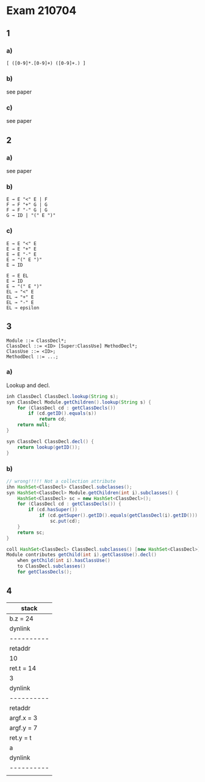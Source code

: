 # Exam 210704

## 1 

### a)

`[ ([0-9]*.[0-9]+) ([0-9]+.) ]`

### b) 

see paper 

### c) 

see paper 

## 2 

### a) 

see paper

### b) 

```
E → E "<" E | F 
F → F "+" G | G
F → F "-" G | G 
G → ID | "(" E ")"
```

### c) 

```
E → E "<" E
E → E "+" E
E → E "-" E
E → "(" E ")"
E → ID 

E → E EL
E → ID
E → "(" E ")"
EL → "<" E
EL → "+" E
EL → "-" E
EL → epsilon
``` 

## 3 

```
Module ::= ClassDecl*;
ClassDecl ::= <ID> [Super:ClassUse] MethodDecl*;
ClassUse ::= <ID>;
MethodDecl ::= ...;
```

### a) 

Lookup and decl.

```java
inh ClassDecl ClassDecl.lookup(String s);
syn ClassDecl Module.getChildren().lookup(String s) {
    for (ClassDecl cd : getClassDecls())
        if (cd.getID().equals(s))
            return cd;
    return null;
}

syn ClassDecl ClassDecl.decl() {
    return lookup(getID());
}
```

### b)


```java
// wrong!!!!! Not a collection attribute
ihn HashSet<ClassDecl> ClassDecl.subclasses();
syn HashSet<ClassDecl> Module.getChildren(int i).subclasses() {
    HashSet<ClassDecl> sc = new HashSet<ClassDecl>();
    for (ClassDecl cd : getClassDecls()) {
        if (cd.hasSuper()) 
            if (cd.getSuper().getID().equals(getClassDecl(i).getID()))
                sc.put(cd);
    }
    return sc;
}
```

```java 
coll HashSet<ClassDecl> ClassDecl.subclasses() [new HashSet<ClassDecl>];
Module contributes getChild(int i).getClassUse().decl()
    when getChild(int i).hasClassUse()
    to ClassDecl.subclasses()
    for getClassDecls();
```

## 4

| stack      |
| ---------- |
| b.z = 24   |
| dynlink    |
| ---------- |
| retaddr    |
| 10         |
| ret.t = 14 |
| 3          |
| dynlink    |
| ---------- |
| retaddr    |
| argf.x = 3 |
| argf.y = 7 |
| ret.y = t  |
| a          |
| dynlink    |
| ---------- |
|            |
